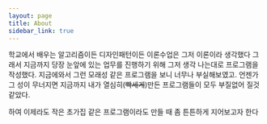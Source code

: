 ```yaml
---
layout: page
title: About
sidebar_link: true
---
```


학교에서 배우는 알고리즘이든 디자인패턴이든 이론수업은 그저 이론이라 생각했다
그래서 지금까지 당장 눈앞에 있는 업무를 진행하기 위해 그저 생각 나는대로 프로그램을 작성했다.
지금에와서 그런 모래성 같은 프로그램을 보니 너무나 부실해보였고. 언젠가 그 성이 무너지면 지금까지 내가 열심히(~~빡세게~~)만든 프로그램들이 모두 부질없어 질것 같았다.

하여 이제라도 작은 초가집 같은 프로그램이라도 만들 때 좀 튼튼하게 지어보고자 한다